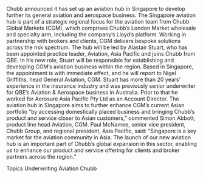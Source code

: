Chubb announced it has set up an aviation hub in Singapore to develop further its general aviation and aerospace business.
The Singapore aviation hub is part of a strategic regional focus for the aviation team from Chubb Global Markets (CGM), which comprises Chubb’s London Market wholesale and specialty arm, including the company’s Lloyd’s platform. Working in partnership with brokers and clients, CGM delivers bespoke solutions across the risk spectrum.
The hub will be led by Alastair Stuart, who has been appointed practice leader, Aviation, Asia Pacific and joins Chubb from QBE.
In his new role, Stuart will be responsible for establishing and developing CGM’s aviation business within the region. Based in Singapore, the appointment is with immediate effect, and he will report to Nigel Griffiths, head General Aviation, CGM.
Stuart has more than 20 years’ experience in the insurance industry and was previously senior underwriter for QBE’s Aviation & Aerospace business in Australia. Prior to that he worked for Aerosure Asia Pacific Pty Ltd as an Account Director.
The aviation hub in Singapore aims to further enhance CGM’s current Asian portfolio “by accessing domestically placed business and bringing Chubb’s product and service closer to Asian customers,” commented Simon Abbott, product line head Aviation, CGM.
Paul McNamee, senior vice president, Chubb Group, and regional president, Asia Pacific, said: “Singapore is a key market for the aviation community in Asia. The launch of our new aviation hub is an important part of Chubb’s global expansion in this sector, enabling us to enhance our product and service offering for clients and broker partners across the region.”

Topics
Underwriting
Aviation
Chubb

